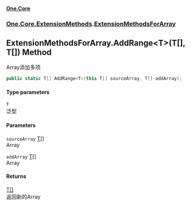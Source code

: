 #### [One.Core](index.md 'index')
### [One.Core.ExtensionMethods](One_Core_ExtensionMethods.md 'One.Core.ExtensionMethods').[ExtensionMethodsForArray](One_Core_ExtensionMethods_ExtensionMethodsForArray.md 'One.Core.ExtensionMethods.ExtensionMethodsForArray')
## ExtensionMethodsForArray.AddRange&lt;T&gt;(T[], T[]) Method
Array添加多项 
```csharp
public static T[] AddRange<T>(this T[] sourceArray, T[] addArray);
```
#### Type parameters
<a name='One_Core_ExtensionMethods_ExtensionMethodsForArray_AddRange_T_(T___T__)_T'></a>
`T`  
泛型 
  
#### Parameters
<a name='One_Core_ExtensionMethods_ExtensionMethodsForArray_AddRange_T_(T___T__)_sourceArray'></a>
`sourceArray` [T](One_Core_ExtensionMethods_ExtensionMethodsForArray_AddRange_T_(T___T__).md#One_Core_ExtensionMethods_ExtensionMethodsForArray_AddRange_T_(T___T__)_T 'One.Core.ExtensionMethods.ExtensionMethodsForArray.AddRange&lt;T&gt;(T[], T[]).T')[[]](https://docs.microsoft.com/en-us/dotnet/api/System.Array 'System.Array')  
Array 
  
<a name='One_Core_ExtensionMethods_ExtensionMethodsForArray_AddRange_T_(T___T__)_addArray'></a>
`addArray` [T](One_Core_ExtensionMethods_ExtensionMethodsForArray_AddRange_T_(T___T__).md#One_Core_ExtensionMethods_ExtensionMethodsForArray_AddRange_T_(T___T__)_T 'One.Core.ExtensionMethods.ExtensionMethodsForArray.AddRange&lt;T&gt;(T[], T[]).T')[[]](https://docs.microsoft.com/en-us/dotnet/api/System.Array 'System.Array')  
Array 
  
#### Returns
[T](One_Core_ExtensionMethods_ExtensionMethodsForArray_AddRange_T_(T___T__).md#One_Core_ExtensionMethods_ExtensionMethodsForArray_AddRange_T_(T___T__)_T 'One.Core.ExtensionMethods.ExtensionMethodsForArray.AddRange&lt;T&gt;(T[], T[]).T')[[]](https://docs.microsoft.com/en-us/dotnet/api/System.Array 'System.Array')  
返回新的Array 
